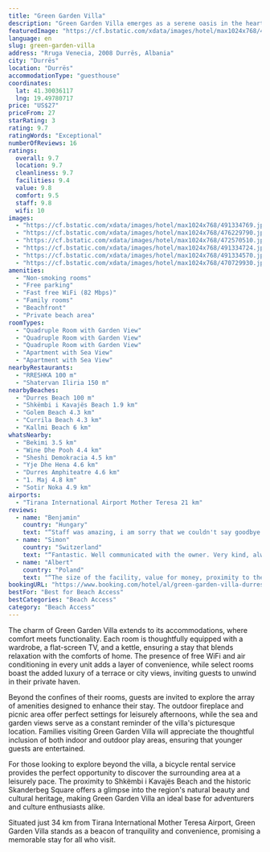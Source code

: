 ```yaml
---
title: "Green Garden Villa"
description: "Green Garden Villa emerges as a serene oasis in the heart of Durrës, merely a stone's throw away from the pristine Durres Beach."
featuredImage: "https://cf.bstatic.com/xdata/images/hotel/max1024x768/491334769.jpg?k=96bf15797ecb201f4d824777a8330212511a4b5830e4d7bdb04888574f1bb1a3&o=&hp=1"
language: en
slug: green-garden-villa
address: "Rruga Venecia, 2008 Durrës, Albania"
city: "Durrës"
location: "Durrës"
accommodationType: "guesthouse"
coordinates:
  lat: 41.30036117
  lng: 19.49780717
price: "US$27"
priceFrom: 27
starRating: 3
rating: 9.7
ratingWords: "Exceptional"
numberOfReviews: 16
ratings:
  overall: 9.7
  location: 9.7
  cleanliness: 9.7
  facilities: 9.4
  value: 9.8
  comfort: 9.5
  staff: 9.8
  wifi: 10
images:
  - "https://cf.bstatic.com/xdata/images/hotel/max1024x768/491334769.jpg?k=96bf15797ecb201f4d824777a8330212511a4b5830e4d7bdb04888574f1bb1a3&o=&hp=1"
  - "https://cf.bstatic.com/xdata/images/hotel/max1024x768/476229790.jpg?k=a6a182a778d8fc09d7f70735aaf3c83177283faba59b5e8d6f77ec8e1e1f6e85&o=&hp=1"
  - "https://cf.bstatic.com/xdata/images/hotel/max1024x768/472570510.jpg?k=cacb3f1a9d6b02c5a87f8ff3bc5b004d2694b3f1fb87bf959498c9f5917ca0ab&o=&hp=1"
  - "https://cf.bstatic.com/xdata/images/hotel/max1024x768/491334724.jpg?k=05b36f64feba06cba8e527c5eb6fd5f3f9c63803f3883d091644bd2da2ebe514&o=&hp=1"
  - "https://cf.bstatic.com/xdata/images/hotel/max1024x768/491334570.jpg?k=183cec72657a2f3fd97a8d029fabeb934a1dbd340a95cb38fbe87c21106f3c08&o=&hp=1"
  - "https://cf.bstatic.com/xdata/images/hotel/max1024x768/470729930.jpg?k=756ef96eaf70588f11b990ea9b93f311b98414164e16309e7d6f1b8f638c810b&o=&hp=1"
amenities:
  - "Non-smoking rooms"
  - "Free parking"
  - "Fast free WiFi (82 Mbps)"
  - "Family rooms"
  - "Beachfront"
  - "Private beach area"
roomTypes:
  - "Quadruple Room with Garden View"
  - "Quadruple Room with Garden View"
  - "Quadruple Room with Garden View"
  - "Apartment with Sea View"
  - "Apartment with Sea View"
nearbyRestaurants:
  - "RRESHKA 100 m"
  - "Shatervan Iliria 150 m"
nearbyBeaches:
  - "Durres Beach 100 m"
  - "Shkëmbi i Kavajës Beach 1.9 km"
  - "Golem Beach 4.3 km"
  - "Currila Beach 4.3 km"
  - "Kallmi Beach 6 km"
whatsNearby:
  - "Bekimi 3.5 km"
  - "Wine Dhe Pooh 4.4 km"
  - "Sheshi Demokracia 4.5 km"
  - "Yje Dhe Hena 4.6 km"
  - "Durres Amphiteatre 4.6 km"
  - "1. Maj 4.8 km"
  - "Sotir Noka 4.9 km"
airports:
  - "Tirana International Airport Mother Teresa 21 km"
reviews:
  - name: "Benjamin"
    country: "Hungary"
    text: "“Staff was amazing, i am sorry that we couldn't say goodbye because we were in a hurry. Rooms were exactly like in the pictures. If we needed anything we just had to ask for it and the staff helped immediately.”"
  - name: "Simon"
    country: "Switzerland"
    text: "“Fantastic. Well communicated with the owner. Very kind, always answered my questions. Well done and thank you”"
  - name: "Albert"
    country: "Poland"
    text: "“The size of the facility, value for money, proximity to the sea.”"
bookingURL: "https://www.booking.com/hotel/al/green-garden-villa-durres1.en-gb.html?aid=8035640"
bestFor: "Best for Beach Access"
bestCategories: "Beach Access"
category: "Beach Access"
---
```


The charm of Green Garden Villa extends to its accommodations, where comfort meets functionality. Each room is thoughtfully equipped with a wardrobe, a flat-screen TV, and a kettle, ensuring a stay that blends relaxation with the comforts of home. The presence of free WiFi and air conditioning in every unit adds a layer of convenience, while select rooms boast the added luxury of a terrace or city views, inviting guests to unwind in their private haven.

Beyond the confines of their rooms, guests are invited to explore the array of amenities designed to enhance their stay. The outdoor fireplace and picnic area offer perfect settings for leisurely afternoons, while the sea and garden views serve as a constant reminder of the villa's picturesque location. Families visiting Green Garden Villa will appreciate the thoughtful inclusion of both indoor and outdoor play areas, ensuring that younger guests are entertained.

For those looking to explore beyond the villa, a bicycle rental service provides the perfect opportunity to discover the surrounding area at a leisurely pace. The proximity to Shkëmbi i Kavajës Beach and the historic Skanderbeg Square offers a glimpse into the region's natural beauty and cultural heritage, making Green Garden Villa an ideal base for adventurers and culture enthusiasts alike.

Situated just 34 km from Tirana International Mother Teresa Airport, Green Garden Villa stands as a beacon of tranquility and convenience, promising a memorable stay for all who visit.